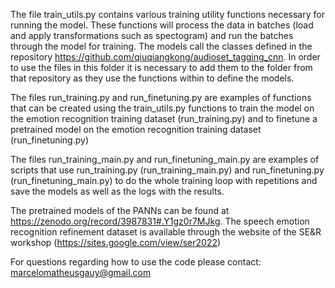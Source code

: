 The file train_utils.py contains various training utility functions necessary for running the model. These functions will process the data in batches (load and apply transformations such as spectogram) and run the batches through the model for training. The models call the classes defined in the repository https://github.com/qiuqiangkong/audioset_tagging_cnn. In order to use the files in this folder it is necessary to add them to the folder from that repository as they use the functions within to define the models.

The files run_training.py and run_finetuning.py are examples of functions that can be created using the train_utils.py functions to train the model on the emotion recognition training dataset (run_training.py) and to finetune a pretrained model on the emotion recognition training dataset (run_finetuning.py)

The files run_training_main.py and run_finetuning_main.py are examples of scripts that use run_training.py (run_training_main.py) and run_finetuning.py (run_finetuning_main.py) to do the whole training loop with repetitions and save the models as well as the logs with the results.

The pretrained models of the PANNs can be found at https://zenodo.org/record/3987831#.Y1gz0r7MJkg. The speech emotion recognition refinement dataset is available through the website of the SE&R workshop (https://sites.google.com/view/ser2022)

For questions regarding how to use the code please contact: marcelomatheusgauy@gmail.com

